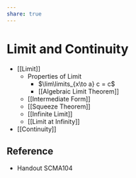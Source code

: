 ```yaml
---
share: true
---
```


# Limit and Continuity

- [[Limit]]
	- Properties of Limit
		- $\lim\limits_{x\to a} c = c$
		- [[Algebraic Limit Theorem]]
	- [[Intermediate Form]]
	- [[Squeeze Theorem]]
	- [[Infinite Limit]]
	- [[Limit at Infinity]]
- [[Continuity]]

## Reference

- Handout SCMA104
